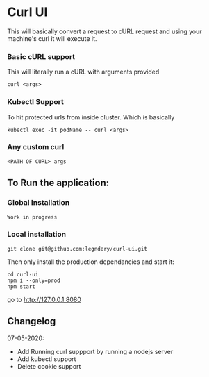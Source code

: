 # Curl UI

This will basically convert a request to cURL request and using your machine's curl it will execute it.

### Basic cURL support
This will literally run a cURL with arguments provided

```
curl <args>
```

### Kubectl Support

To hit protected urls from inside cluster. Which is basically

```
kubectl exec -it podName -- curl <args>
```

### Any custom curl

```
<PATH OF CURL> args
```

## To Run the application:

### Global Installation 
```
Work in progress
```

### Local installation
```
git clone git@github.com:legndery/curl-ui.git
```
Then only install the production dependancies and start it:
```
cd curl-ui
npm i --only=prod
npm start
```
go to http://127.0.0.1:8080


## Changelog

07-05-2020:
- Add Running curl suppport by running a nodejs server
- Add kubectl support
- Delete cookie support